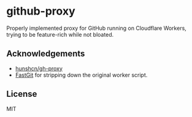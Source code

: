 # github-proxy

Properly implemented proxy for GitHub running on Cloudflare Workers,
trying to be feature-rich while not bloated.

## Acknowledgements

- [hunshcn/gh-proxy](https://github.com/hunshcn/gh-proxy)
- [FastGit](https://github.com/FastGitORG/cfworker) for stripping down the original worker script.

## License

MIT

